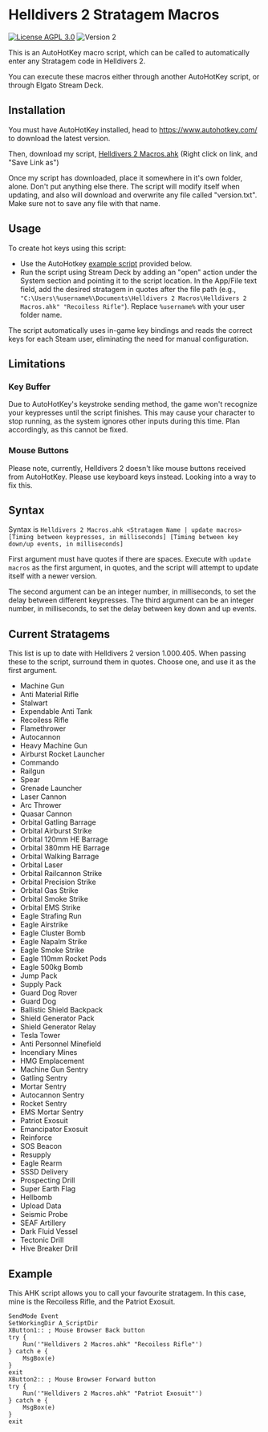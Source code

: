 # Helldivers 2 Stratagem Macros
[![License AGPL 3.0](https://img.shields.io/github/license/NicholasDJM/Helldivers-2-Stratagem-Macros?color=blue)](/LICENSE.txt) ![Version 2](https://img.shields.io/badge/Version-2-brightgreen)

This is an AutoHotKey macro script, which can be called to automatically enter any Stratagem code in Helldivers 2.

You can execute these macros either through another AutoHotKey script, or through Elgato Stream Deck.



## Installation

You must have AutoHotKey installed, head to https://www.autohotkey.com/ to download the latest version.

Then, download my script, <a href="https://raw.githubusercontent.com/NicholasDJM/Helldivers-2-Stratagem-Macros/main/Helldivers%202%20Macros.ahk" download="Helldivers 2 Macros.ahk">Helldivers 2 Macros.ahk</a> (Right click on link, and "Save Link as")

Once my script has downloaded, place it somewhere in it's own folder, alone. Don't put anything else there. The script will modify itself when updating, and also will download and overwrite any file called "version.txt". Make sure not to save any file with that name.

## Usage

To create hot keys using this script:
- Use the AutoHotkey [example script](#example) provided below.
- Run the script using Stream Deck by adding an "open" action under the System section and pointing it to the script location. In the App/File text field, add the desired stratagem in quotes after the file path (e.g., `"C:\Users\%username%\Documents\Helldivers 2 Macros\Helldivers 2 Macros.ahk" "Recoiless Rifle"`). Replace `%username%` with your user folder name.

The script automatically uses in-game key bindings and reads the correct keys for each Steam user, eliminating the need for manual configuration.


## Limitations

### Key Buffer
Due to AutoHotKey's keystroke sending method, the game won't recognize your keypresses until the script finishes. This may cause your character to stop running, as the system ignores other inputs during this time. Plan accordingly, as this cannot be fixed.


### Mouse Buttons
Please note, currently, Helldivers 2 doesn't like mouse buttons received from AutoHotKey. Please use keyboard keys instead. Looking into a way to fix this.


## Syntax

Syntax is `Helldivers 2 Macros.ahk <Stratagem Name | update macros> [Timing between keypresses, in milliseconds] [Timing between key down/up events, in milliseconds]`

First argument must have quotes if there are spaces.
Execute with `update macros` as the first argument, in quotes, and the script will attempt to update itself with a newer version.

The second argument can be an integer number, in milliseconds, to set the delay between different keypresses.
The third argument can be an integer number, in milliseconds, to set the delay between key down and up events.

## Current Stratagems
This list is up to date with Helldivers 2 version 1.000.405.
When passing these to the script, surround them in quotes. Choose one, and use it as the first argument.

- Machine Gun
- Anti Material Rifle
- Stalwart
- Expendable Anti Tank
- Recoiless Rifle
- Flamethrower
- Autocannon
- Heavy Machine Gun
- Airburst Rocket Launcher
- Commando
- Railgun
- Spear
- Grenade Launcher
- Laser Cannon
- Arc Thrower
- Quasar Cannon
- Orbital Gatling Barrage
- Orbital Airburst Strike
- Orbital 120mm HE Barrage
- Orbital 380mm HE Barrage
- Orbital Walking Barrage
- Orbital Laser
- Orbital Railcannon Strike
- Orbital Precision Strike
- Orbital Gas Strike
- Orbital Smoke Strike
- Orbital EMS Strike
- Eagle Strafing Run
- Eagle Airstrike
- Eagle Cluster Bomb
- Eagle Napalm Strike
- Eagle Smoke Strike
- Eagle 110mm Rocket Pods
- Eagle 500kg Bomb
- Jump Pack
- Supply Pack
- Guard Dog Rover
- Guard Dog
- Ballistic Shield Backpack
- Shield Generator Pack
- Shield Generator Relay
- Tesla Tower
- Anti Personnel Minefield
- Incendiary Mines
- HMG Emplacement
- Machine Gun Sentry
- Gatling Sentry
- Mortar Sentry
- Autocannon Sentry
- Rocket Sentry
- EMS Mortar Sentry
- Patriot Exosuit
- Emancipator Exosuit
- Reinforce
- SOS Beacon
- Resupply
- Eagle Rearm
- SSSD Delivery
- Prospecting Drill
- Super Earth Flag
- Hellbomb
- Upload Data
- Seismic Probe
- SEAF Artillery
- Dark Fluid Vessel
- Tectonic Drill
- Hive Breaker Drill

## Example

This AHK script allows you to call your favourite stratagem. In this case, mine is the Recoiless Rifle, and the Patriot Exosuit.
```ahk
SendMode Event
SetWorkingDir A_ScriptDir
XButton1:: ; Mouse Browser Back button
try {
	Run('"Helldivers 2 Macros.ahk" "Recoiless Rifle"')
} catch e {
	MsgBox(e)
}
exit
XButton2:: ; Mouse Browser Forward button
try {
	Run('"Helldivers 2 Macros.ahk" "Patriot Exosuit"')
} catch e {
	MsgBox(e)
}
exit
```
